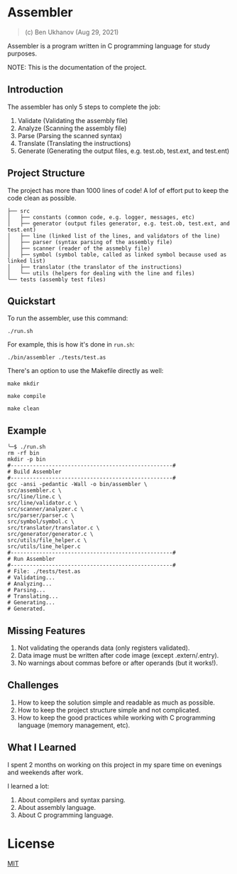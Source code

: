 # Assembler

> (c) Ben Ukhanov (Aug 29, 2021)

Assembler is a program written in C programming language for study purposes.

NOTE: This is the documentation of the project.

## Introduction

The assembler has only 5 steps to complete the job:

1. Validate (Validating the assembly file)
2. Analyze (Scanning the assembly file)
3. Parse (Parsing the scanned syntax)
4. Translate (Translating the instructions)
5. Generate (Generating the output files, e.g. test.ob, test.ext, and test.ent)

## Project Structure

The project has more than 1000 lines of code! A lof of effort put to keep the code clean as possible.

```
├── src
│   ├── constants (common code, e.g. logger, messages, etc)
│   ├── generator (output files generator, e.g. test.ob, test.ext, and test.ent)
│   ├── line (linked list of the lines, and validators of the line)
│   ├── parser (syntax parsing of the assembly file)
│   ├── scanner (reader of the assmebly file)
│   ├── symbol (symbol table, called as linked symbol because used as linked list)
│   ├── translator (the translator of the instructions)
│   └── utils (helpers for dealing with the line and files)
└── tests (assembly test files)
```

## Quickstart

To run the assembler, use this command:

```
./run.sh
```

For example, this is how it's done in `run.sh`:

```
./bin/assembler ./tests/test.as
```

There's an option to use the Makefile directly as well:

```
make mkdir

make compile

make clean
```

## Example

```
╰─$ ./run.sh
rm -rf bin
mkdir -p bin
#---------------------------------------------------#
# Build Assembler
#---------------------------------------------------#
gcc -ansi -pedantic -Wall -o bin/assembler \
src/assembler.c \
src/line/line.c \
src/line/validator.c \
src/scanner/analyzer.c \
src/parser/parser.c \
src/symbol/symbol.c \
src/translator/translator.c \
src/generator/generator.c \
src/utils/file_helper.c \
src/utils/line_helper.c
#---------------------------------------------------#
# Run Assembler
#---------------------------------------------------#
# File: ./tests/test.as
# Validating...
# Analyzing...
# Parsing...
# Translating...
# Generating...
# Generated.
```

## Missing Features

1. Not validating the operands data (only registers validated).
2. Data image must be written after code image (except .extern/.entry).
3. No warnings about commas before or after operands (but it works!).

## Challenges

1. How to keep the solution simple and readable as much as possible.
2. How to keep the project structure simple and not complicated.
3. How to keep the good practices while working with C programming language (memory management, etc).

## What I Learned

I spent 2 months on working on this project in my spare time on evenings and weekends after work.

I learned a lot:

1. About compilers and syntax parsing.
2. About assembly language.
3. About C programming language.

# License

[MIT](https://choosealicense.com/licenses/mit/)
